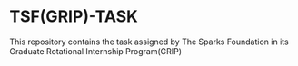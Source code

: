 # TSF(GRIP)-TASK
This repository contains the task assigned by The Sparks Foundation in its Graduate Rotational Internship Program(GRIP)
